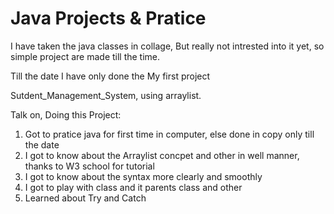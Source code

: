 # Java Projects & Pratice

I have taken the java classes in collage, But really not intrested into it yet, so simple project are made till the time.


Till the date I have only done the My first project

Sutdent_Management_System, using arraylist.

Talk on, Doing this Project:


1) Got to pratice java for first time in computer, else done in copy only till the date
2) I got to know about the Arraylist concpet and other in well manner, thanks to W3 school for tutorial
3) I got to know about the syntax more clearly and smoothly
4) I got to play with class and it parents class and other
5) Learned about Try and Catch
